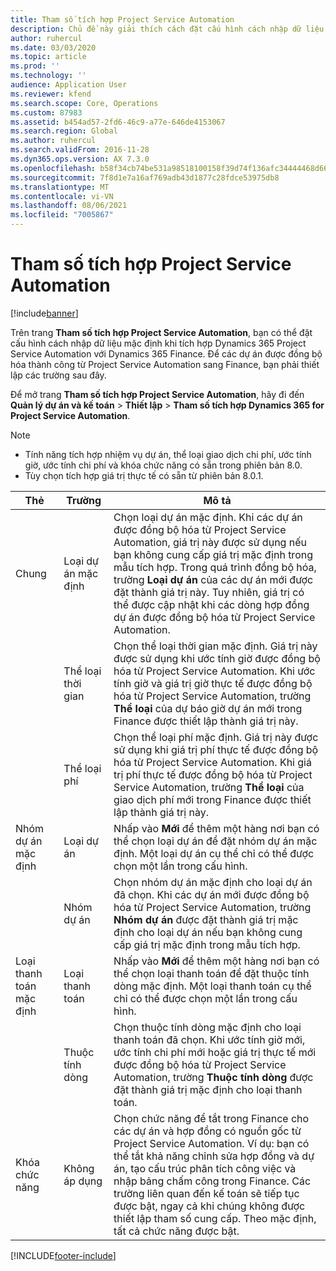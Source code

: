 ```yaml
---
title: Tham số tích hợp Project Service Automation
description: Chủ đề này giải thích cách đặt cấu hình cách nhập dữ liệu mặc định khi bạn tích hợp Microsoft Dynamics 365 for Project Service Automation với Microsoft Dynamics 365 Finance.
author: ruhercul
ms.date: 03/03/2020
ms.topic: article
ms.prod: ''
ms.technology: ''
audience: Application User
ms.reviewer: kfend
ms.search.scope: Core, Operations
ms.custom: 87983
ms.assetid: b454ad57-2fd6-46c9-a77e-646de4153067
ms.search.region: Global
ms.author: ruhercul
ms.search.validFrom: 2016-11-28
ms.dyn365.ops.version: AX 7.3.0
ms.openlocfilehash: b58f34cb74be531a98518100158f39d74f136afc34444468d666cd4e9394af6f
ms.sourcegitcommit: 7f8d1e7a16af769adb43d1877c28fdce53975db8
ms.translationtype: MT
ms.contentlocale: vi-VN
ms.lasthandoff: 08/06/2021
ms.locfileid: "7005867"
---
```

# <a name="project-service-automation-integration-parameters"></a>Tham số tích hợp Project Service Automation

[!include[banner](../includes/banner.md)]

Trên trang **Tham số tích hợp Project Service Automation**, bạn có thể đặt cấu hình cách nhập dữ liệu mặc định khi tích hợp Dynamics 365 Project Service Automation với Dynamics 365 Finance. Để các dự án được đồng bộ hóa thành công từ Project Service Automation sang Finance, bạn phải thiết lập các trường sau đây.

Để mở trang **Tham số tích hợp Project Service Automation**, hãy đi đến **Quản lý dự án và kế toán** \> **Thiết lập** \> **Tham số tích hợp Dynamics 365 for Project Service Automation**. 

> [!NOTE]
> - Tính năng tích hợp nhiệm vụ dự án, thể loại giao dịch chi phí, ước tính giờ, ước tính chi phí và khóa chức năng có sẵn trong phiên bản 8.0.
> - Tùy chọn tích hợp giá trị thực tế có sẵn từ phiên bản 8.0.1.


| Thẻ                    | Trường                | Mô tả |
|------------------------|----------------------|-------------|
| Chung                | Loại dự án mặc định | Chọn loại dự án mặc định. Khi các dự án được đồng bộ hóa từ Project Service Automation, giá trị này được sử dụng nếu bạn không cung cấp giá trị mặc định trong mẫu tích hợp. Trong quá trình đồng bộ hóa, trường **Loại dự án** của các dự án mới được đặt thành giá trị này. Tuy nhiên, giá trị có thể được cập nhật khi các dòng hợp đồng dự án được đồng bộ hóa từ Project Service Automation. |
|                        | Thể loại thời gian        | Chọn thể loại thời gian mặc định. Giá trị này được sử dụng khi ước tính giờ được đồng bộ hóa từ Project Service Automation. Khi ước tính giờ và giá trị giờ thực tế được đồng bộ hóa từ Project Service Automation, trường **Thể loại** của dự báo giờ dự án mới trong Finance được thiết lập thành giá trị này. |
|                        | Thể loại phí         | Chọn thể loại phí mặc định. Giá trị này được sử dụng khi giá trị phí thực tế được đồng bộ hóa từ Project Service Automation. Khi giá trị phí thực tế được đồng bộ hóa từ Project Service Automation, trường **Thể loại** của giao dịch phí mới trong Finance được thiết lập thành giá trị này. |
| Nhóm dự án mặc định | Loại dự án         | Nhấp vào **Mới** để thêm một hàng nơi bạn có thể chọn loại dự án để đặt nhóm dự án mặc định. Một loại dự án cụ thể chỉ có thể được chọn một lần trong cấu hình. |
|                        | Nhóm dự án        | Chọn nhóm dự án mặc định cho loại dự án đã chọn. Khi các dự án mới được đồng bộ hóa từ Project Service Automation, trường **Nhóm dự án** được đặt thành giá trị mặc định cho loại dự án nếu bạn không cung cấp giá trị mặc định trong mẫu tích hợp. |
| Loại thanh toán mặc định  | Loại thanh toán         | Nhấp vào **Mới** để thêm một hàng nơi bạn có thể chọn loại thanh toán để đặt thuộc tính dòng mặc định. Một loại thanh toán cụ thể chỉ có thể được chọn một lần trong cấu hình. |
|                        | Thuộc tính dòng        | Chọn thuộc tính dòng mặc định cho loại thanh toán đã chọn. Khi ước tính giờ mới, ước tính chi phí mới hoặc giá trị thực tế mới được đồng bộ hóa từ Project Service Automation, trường **Thuộc tính dòng** được đặt thành giá trị mặc định cho loại thanh toán. |
| Khóa chức năng  | Không áp dụng       | Chọn chức năng để tắt trong Finance cho các dự án và hợp đồng có nguồn gốc từ Project Service Automation. Ví dụ: bạn có thể tắt khả năng chỉnh sửa hợp đồng và dự án, tạo cấu trúc phân tích công việc và nhập bảng chấm công trong Finance. Các trường liên quan đến kế toán sẽ tiếp tục được bật, ngay cả khi chúng không được thiết lập tham số cung cấp. Theo mặc định, tất cả chức năng được bật. |


[!INCLUDE[footer-include](../includes/footer-banner.md)]